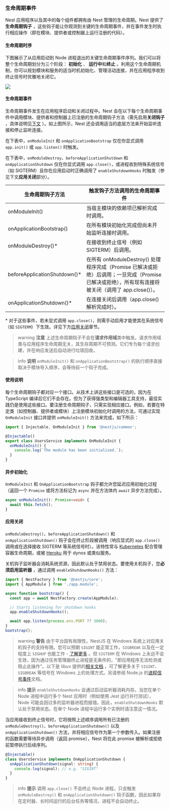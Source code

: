 ### 生命周期事件

Nest 应用程序以及其中的每个组件都拥有由 Nest 管理的生命周期。Nest 提供了**生命周期钩子** ，这些钩子能让你观测到关键的生命周期事件，并在事件发生时执行相应操作（即在模块、提供者或控制器上运行注册的代码）。

#### 生命周期时序

下图展示了从应用启动到 Node 进程退出的关键生命周期事件序列。我们可以将整个生命周期划分为三个阶段： **初始化** 、 **运行中**和**终止** 。利用这个生命周期机制，你可以规划模块和服务的适当时机初始化、管理活动连接，并在应用程序收到终止信号时优雅地关闭它。

![](/assets/lifecycle-events.png)

#### 生命周期事件

生命周期事件发生在应用程序启动和关闭过程中。Nest 会在以下每个生命周期事件中调用模块、提供者和控制器上已注册的生命周期钩子方法（需先启用**关闭钩子** ，具体说明见[下文](../fundamentals/lifecycle-events#application-shutdown) ）。如上图所示，Nest 还会调用适当的底层方法来开始监听连接和停止监听连接。

在下表中，`onModuleInit` 和 `onApplicationBootstrap` 仅在你显式调用 `app.init()` 或 `app.listen()` 时触发。

在下表中，`onModuleDestroy`、`beforeApplicationShutdown` 和 `onApplicationShutdown` 仅在你显式调用 `app.close()`，或进程收到特殊系统信号（如 SIGTERM）且你在应用启动时正确调用了 `enableShutdownHooks` 时触发（参见下文**应用关闭**部分）。

| 生命周期钩子方法              | 触发钩子方法调用的生命周期事件                                                                                                                      |
| ----------------------------- | --------------------------------------------------------------------------------------------------------------------------------------------------- |
| onModuleInit()                | 当宿主模块的依赖项已解析完成时调用。                                                                                                                |
| onApplicationBootstrap()      | 在所有模块初始化完成但尚未开始监听连接时调用。                                                                                                      |
| onModuleDestroy()\*           | 在接收到终止信号（例如 SIGTERM）后调用。                                                                                                            |
| beforeApplicationShutdown()\* | 在所有 onModuleDestroy() 处理程序完成（Promise 已解决或拒绝）后调用；一旦完成（Promise 已解决或拒绝），所有现有连接将被关闭（调用了 app.close()）。 |
| onApplicationShutdown()\*     | 在连接关闭后调用（app.close() 解析完成时）。                                                                                                        |

\* 对于这些事件，若未显式调用 `app.close()`，则需手动启用才能使其在系统信号（如 `SIGTERM`）下生效。详见下方[应用关闭](fundamentals/lifecycle-events#application-shutdown)章节。

> warning **注意** 上述生命周期钩子不会在**请求作用域**类中触发。请求作用域类与应用程序生命周期无关，其生存周期不可预测。它们专为每个请求创建，并在响应发送后自动进行垃圾回收。

> info **说明** `onModuleInit()` 和 `onApplicationBootstrap()` 的执行顺序直接取决于模块导入顺序，会等待前一个钩子完成。

#### 使用说明

每个生命周期钩子都对应一个接口。从技术上讲这些接口是可选的，因为在 TypeScript 编译后它们不会存在。但为了获得强类型和编辑器工具支持，最佳实践仍是使用这些接口。要注册生命周期钩子，只需实现相应接口。例如，若要在特定类（如控制器、提供者或模块）上注册模块初始化时调用的方法，可通过实现 `OnModuleInit` 接口并提供 `onModuleInit()` 方法来完成，如下所示：

```typescript
import { Injectable, OnModuleInit } from '@nestjs/common';

@Injectable()
export class UsersService implements OnModuleInit {
  onModuleInit() {
    console.log(`The module has been initialized.`);
  }
}
```

#### 异步初始化

`OnModuleInit` 和 `OnApplicationBootstrap` 钩子都允许您延迟应用初始化过程（返回一个 `Promise` 或将方法标记为 `async` 并在方法体内 `await` 异步方法完成）。

```typescript
async onModuleInit(): Promise<void> {
  await this.fetch();
}
```

#### 应用关闭

`onModuleDestroy()`、`beforeApplicationShutdown()` 和 `onApplicationShutdown()` 钩子会在终止阶段被调用（响应显式的 `app.close()` 调用或在选择接收 SIGTERM 等系统信号时）。该特性常与 [Kubernetes](https://kubernetes.io/) 配合管理容器生命周期，或被 [Heroku](https://www.heroku.com/) 用于 dynos 或类似服务。

关机钩子监听器会消耗系统资源，因此默认处于禁用状态。要使用关机钩子，您**必须启用监听器** ，通过调用 `enableShutdownHooks()` 方法：

```typescript
import { NestFactory } from '@nestjs/core';
import { AppModule } from './app.module';

async function bootstrap() {
  const app = await NestFactory.create(AppModule);

  // Starts listening for shutdown hooks
  app.enableShutdownHooks();

  await app.listen(process.env.PORT ?? 3000);
}
bootstrap();
```

> warning **警告** 由于平台固有局限性，NestJS 在 Windows 系统上对应用关机钩子的支持有限。您可以预期 `SIGINT` 能正常工作，`SIGBREAK` 以及在一定程度上 `SIGHUP` 也能工作 - [了解更多](https://nodejs.org/api/process.html#process_signal_events) 。但 `SIGTERM` 在 Windows 上永远不会生效，因为通过任务管理器终止进程是无条件的，"即应用程序无法检测或阻止此操作"。以下是 libuv 提供的[相关文档](https://docs.libuv.org/en/v1.x/signal.html) ，可了解更多关于 `SIGINT`、`SIGBREAK` 等信号在 Windows 上的处理方式。另请参阅 Node.js 的[进程信号事件](https://nodejs.org/api/process.html#process_signal_events)文档。

> info **提示** `enableShutdownHooks` 会通过启动监听器消耗内存。当您在单个 Node 进程中运行多个 Nest 应用时（例如使用 Jest 运行并行测试），Node 可能会因过多的监听器进程而报错。因此，`enableShutdownHooks` 默认处于禁用状态。在单个 Node 进程中运行多个实例时请注意这一情况。

当应用接收到终止信号时，它将按照上述顺序调用所有已注册的 `onModuleDestroy()`、`beforeApplicationShutdown()` 以及 `onApplicationShutdown()` 方法，并将相应信号作为第一个参数传入。如果注册的函数需要等待异步调用（返回 promise），Nest 将在此 promise 被解析或拒绝前暂停执行后续序列。

```typescript
@Injectable()
class UsersService implements OnApplicationShutdown {
  onApplicationShutdown(signal: string) {
    console.log(signal); // e.g. "SIGINT"
  }
}
```

> info **提示** 调用 `app.close()` 不会终止 Node 进程，只会触发 `onModuleDestroy()` 和 `onApplicationShutdown()` 钩子函数，因此如果存在定时器、长时间运行的后台任务等情况，进程不会自动终止。
